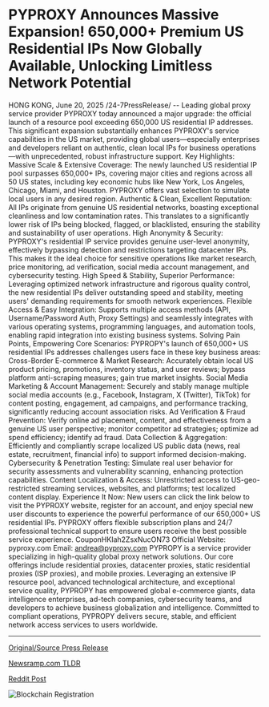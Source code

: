 # PYPROXY Announces Massive Expansion! 650,000+ Premium US Residential IPs Now Globally Available, Unlocking Limitless Network Potential

HONG KONG, June 20, 2025 /24-7PressRelease/ -- Leading global proxy service provider PYPROXY today announced a major upgrade: the official launch of a resource pool exceeding 650,000 US residential IP addresses. This significant expansion substantially enhances PYPROXY's service capabilities in the US market, providing global users—especially enterprises and developers reliant on authentic, clean local IPs for business operations—with unprecedented, robust infrastructure support.  Key Highlights:  Massive Scale & Extensive Coverage: The newly launched US residential IP pool surpasses 650,000+ IPs, covering major cities and regions across all 50 US states, including key economic hubs like New York, Los Angeles, Chicago, Miami, and Houston. PYPROXY offers vast selection to simulate local users in any desired region.  Authentic & Clean, Excellent Reputation: All IPs originate from genuine US residential networks, boasting exceptional cleanliness and low contamination rates. This translates to a significantly lower risk of IPs being blocked, flagged, or blacklisted, ensuring the stability and sustainability of user operations.  High Anonymity & Security: PYPROXY's residential IP service provides genuine user-level anonymity, effectively bypassing detection and restrictions targeting datacenter IPs. This makes it the ideal choice for sensitive operations like market research, price monitoring, ad verification, social media account management, and cybersecurity testing.  High Speed & Stability, Superior Performance: Leveraging optimized network infrastructure and rigorous quality control, the new residential IPs deliver outstanding speed and stability, meeting users' demanding requirements for smooth network experiences.  Flexible Access & Easy Integration: Supports multiple access methods (API, Username/Password Auth, Proxy Settings) and seamlessly integrates with various operating systems, programming languages, and automation tools, enabling rapid integration into existing business systems.  Solving Pain Points, Empowering Core Scenarios:  PYPROPY's launch of 650,000+ US residential IPs addresses challenges users face in these key business areas:  Cross-Border E-commerce & Market Research: Accurately obtain local US product pricing, promotions, inventory status, and user reviews; bypass platform anti-scraping measures; gain true market insights. Social Media Marketing & Account Management: Securely and stably manage multiple social media accounts (e.g., Facebook, Instagram, X (Twitter), TikTok) for content posting, engagement, ad campaigns, and performance tracking, significantly reducing account association risks. Ad Verification & Fraud Prevention: Verify online ad placement, content, and effectiveness from a genuine US user perspective; monitor competitor ad strategies; optimize ad spend efficiency; identify ad fraud. Data Collection & Aggregation: Efficiently and compliantly scrape localized US public data (news, real estate, recruitment, financial info) to support informed decision-making. Cybersecurity & Penetration Testing: Simulate real user behavior for security assessments and vulnerability scanning, enhancing protection capabilities. Content Localization & Access: Unrestricted access to US-geo-restricted streaming services, websites, and platforms; test localized content display.  Experience It Now: New users can click the link below to visit the PYPROXY website, register for an account, and enjoy special new user discounts to experience the powerful performance of our 650,000+ US residential IPs. PYPROXY offers flexible subscription plans and 24/7 professional technical support to ensure users receive the best possible service experience.  CouponHKIah2ZsxNucON73  Official Website: pyproxy.com Email: andrea@pyproxy.com  PYPROPY is a service provider specializing in high-quality global proxy network solutions. Our core offerings include residential proxies, datacenter proxies, static residential proxies (ISP proxies), and mobile proxies. Leveraging an extensive IP resource pool, advanced technological architecture, and exceptional service quality, PYPROPY has empowered global e-commerce giants, data intelligence enterprises, ad-tech companies, cybersecurity teams, and developers to achieve business globalization and intelligence. Committed to compliant operations, PYPROPY delivers secure, stable, and efficient network access services to users worldwide. 

---

[Original/Source Press Release](https://www.24-7pressrelease.com/press-release/524018/pyproxy-announces-massive-expansion-650000-premium-us-residential-ips-now-globally-available-unlocking-limitless-network-potential)
                    

[Newsramp.com TLDR](https://newsramp.com/curated-news/pyproxy-expands-us-residential-ip-pool-to-over-650000-addresses/ce61a831386d6cbde3405faeb952aa3b) 

 



[Reddit Post](https://www.reddit.com/r/technology_press/comments/1lfxsxj/pyproxy_expands_us_residential_ip_pool_to_over/) 



![Blockchain Registration](https://cdn.newsramp.app/24-7PressRelease/qrcode/256/20/loft58AT.webp)